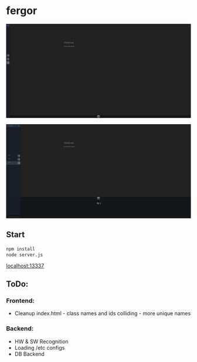 # fergor

![Screenshot 1](https://github.com/fergor/fergor/raw/master/screenshots/screenshot_1.png "Screenshot 1")

![Screenshot 2](https://github.com/fergor/fergor/raw/master/screenshots/screenshot_2.png "Screenshot 2")

## Start
    
    npm install
    node server.js    
    
[localhost:13337](http://localhost:13337)



## ToDo:

### Frontend:

* Cleanup index.html - class names and ids colliding - more unique names


### Backend:

* HW & SW Recognition
* Loading /etc configs
* DB Backend
